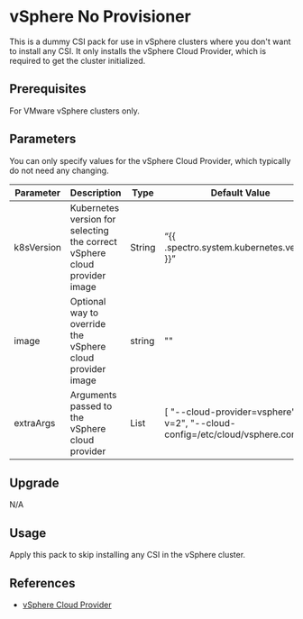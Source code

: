 # vSphere No Provisioner

This is a dummy CSI pack for use in vSphere clusters where you don't want to install any CSI. It only installs the vSphere Cloud Provider, which is required to get the cluster initialized.

## Prerequisites

For VMware vSphere clusters only.


## Parameters

You can only specify values for the vSphere Cloud Provider, which typically do not need any changing.

| **Parameter** | **Description** | **Type** | **Default Value** | **Required** |
|---|---|---|---|---|
| k8sVersion | Kubernetes version for selecting the correct vSphere cloud provider image | String | “{{ .spectro.system.kubernetes.version }}” | Yes |
| image | Optional way to override the vSphere cloud provider image | string | "" | Yes |
| extraArgs | Arguments passed to the vSphere cloud provider | List | [ "--cloud-provider=vsphere", "--v=2", "--cloud-config=/etc/cloud/vsphere.conf" ] | Yes |


## Upgrade

N/A


## Usage

Apply this pack to skip installing any CSI in the vSphere cluster.


## References

- [vSphere Cloud Provider](https://github.com/kubernetes/cloud-provider-vsphere)